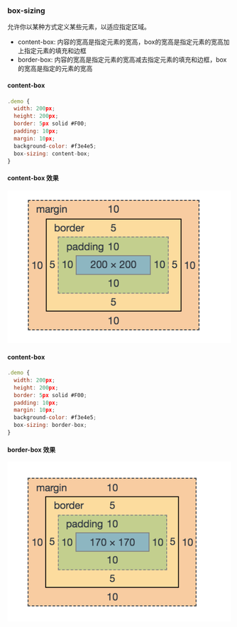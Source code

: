 ### box-sizing

允许你以某种方式定义某些元素，以适应指定区域。

- content-box: 内容的宽高是指定元素的宽高，box的宽高是指定元素的宽高加上指定元素的填充和边框
- border-box: 内容的宽高是指定元素的宽高减去指定元素的填充和边框，box的宽高是指定的元素的宽高

#### content-box

```js
.demo {
  width: 200px;
  height: 200px;
  border: 5px solid #F00;
  padding: 10px;
  margin: 10px;
  background-color: #f3e4e5;
  box-sizing: content-box;
}
```

#### content-box 效果

![content-box.png](../../../image/CSS/content-box.png)

#### content-box

```js
.demo {
  width: 200px;
  height: 200px;
  border: 5px solid #F00;
  padding: 10px;
  margin: 10px;
  background-color: #f3e4e5;
  box-sizing: border-box;
}
```

#### border-box 效果

![border-box.png](../../../image/CSS/border-box.png)

